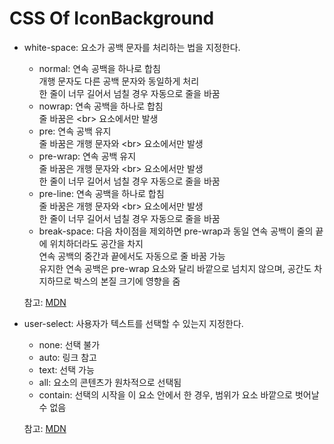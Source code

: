 # CSS Of IconBackground

- white-space: 요소가 공백 문자를 처리하는 법을 지정한다.

  - normal: 연속 공백을 하나로 합침  
    개행 문자도 다른 공백 문자와 동일하게 처리  
    한 줄이 너무 길어서 넘칠 경우 자동으로 줄을 바꿈
  - nowrap: 연속 공백을 하나로 합침  
    줄 바꿈은 \<br> 요소에서만 발생
  - pre: 연속 공백 유지  
    줄 바꿈은 개행 문자와 \<br> 요소에서만 발생
  - pre-wrap: 연속 공백 유지  
    줄 바꿈은 개행 문자와 \<br> 요소에서만 발생  
    한 줄이 너무 길어서 넘칠 경우 자동으로 줄을 바꿈
  - pre-line: 연속 공백을 하나로 합침  
    줄 바꿈은 개행 문자와 \<br> 요소에서만 발생  
    한 줄이 너무 길어서 넘칠 경우 자동으로 줄을 바꿈
  - break-space: 다음 차이점을 제외하면 pre-wrap과 동일
    연속 공백이 줄의 끝에 위치하더라도 공간을 차지  
    연속 공백의 중간과 끝에서도 자동으로 줄 바꿈 가능  
    유지한 연속 공백은 pre-wrap 요소와 달리 바깥으로 넘치지 않으며, 공간도 차지하므로 박스의 본질 크기에 영향을 줌

  참고: [MDN](https://developer.mozilla.org/ko/docs/Web/CSS/white-space)

- user-select: 사용자가 텍스트를 선택할 수 있는지 지정한다.

  - none: 선택 불가
  - auto: 링크 참고
  - text: 선택 가능
  - all: 요소의 콘텐츠가 원차적으로 선택됨
  - contain: 선택의 시작을 이 요소 안에서 한 경우, 범위가 요소 바깥으로 벗어날 수 없음

  참고: [MDN](https://developer.mozilla.org/ko/docs/Web/CSS/user-select)
